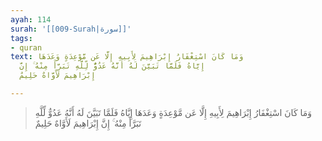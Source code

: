 ```yaml
---
ayah: 114
surah: '[[009-Surah|سورة]]'
tags:
- quran
text: وَمَا كَانَ اسْتِغْفَارُ إِبْرَاهِيمَ لِأَبِيهِ إِلَّا عَن مَّوْعِدَةٍ وَعَدَهَا
  إِيَّاهُ فَلَمَّا تَبَيَّنَ لَهُ أَنَّهُ عَدُوٌّ لِّلَّهِ تَبَرَّأَ مِنْهُ ۚ إِنَّ
  إِبْرَاهِيمَ لَأَوَّاهٌ حَلِيمٌ

---
```

> وَمَا كَانَ اسْتِغْفَارُ إِبْرَاهِيمَ لِأَبِيهِ إِلَّا عَن مَّوْعِدَةٍ وَعَدَهَا إِيَّاهُ فَلَمَّا تَبَيَّنَ لَهُ أَنَّهُ عَدُوٌّ لِّلَّهِ تَبَرَّأَ مِنْهُ ۚ إِنَّ إِبْرَاهِيمَ لَأَوَّاهٌ حَلِيمٌ
